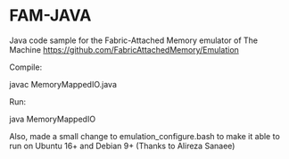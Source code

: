 # FAM-JAVA
Java code sample for the Fabric-Attached Memory emulator of The Machine
https://github.com/FabricAttachedMemory/Emulation

Compile:

javac MemoryMappedIO.java


Run:

java MemoryMappedIO

Also, made a small change to emulation_configure.bash to make it able to run on Ubuntu 16+ and Debian 9+ (Thanks to Alireza Sanaee)
